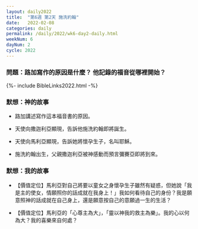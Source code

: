 ```yaml
---
layout: daily2022
title:  "第6週 第2天 施洗約翰"
date:   2022-02-08
categories: daily
permalink: /daily/2022/wk6-day2-daily.html
weekNum: 6
dayNum: 2
cycle: 2022
---
```


### 問題：路加寫作的原因是什麼？ 他記錄的福音從哪裡開始？

{%- include BibleLinks2022.html -%}

### 默想：神的故事 
+ 路加講述寫作這本福音書的原因。

+ 天使向撒迦利亞顯現，告訴他施洗約翰即將誕生。

+ 天使向馬利亞顯現，告訴她將懷孕生子，名叫耶穌。

+ 施洗約翰出生，父親撒迦利亞被神感動而預言彌賽亞即將到來。

### 默想：我的故事
+ 【價值定位】馬利亞對自己將要以童女之身懷孕生子雖然有疑惑，但她說「我是主的使女，情願照你的話成就在我身上！」我如何看待自己的身份？我是願意照神的話成就在自己身上，還是願意按自己的意願過一生的生活？

+ 【價值定位】馬利亞的「心尊主為大」，「靈以神我的救主為樂」。我的心以何為大？我的喜樂來自何處？

